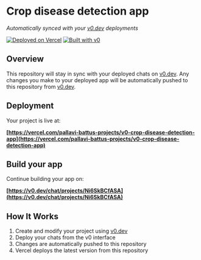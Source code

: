 # Crop disease detection app

*Automatically synced with your [v0.dev](https://v0.dev) deployments*

[![Deployed on Vercel](https://img.shields.io/badge/Deployed%20on-Vercel-black?style=for-the-badge&logo=vercel)](https://vercel.com/pallavi-battus-projects/v0-crop-disease-detection-app)
[![Built with v0](https://img.shields.io/badge/Built%20with-v0.dev-black?style=for-the-badge)](https://v0.dev/chat/projects/Ni6SkBCfASA)

## Overview

This repository will stay in sync with your deployed chats on [v0.dev](https://v0.dev).
Any changes you make to your deployed app will be automatically pushed to this repository from [v0.dev](https://v0.dev).

## Deployment

Your project is live at:

**[https://vercel.com/pallavi-battus-projects/v0-crop-disease-detection-app](https://vercel.com/pallavi-battus-projects/v0-crop-disease-detection-app)**

## Build your app

Continue building your app on:

**[https://v0.dev/chat/projects/Ni6SkBCfASA](https://v0.dev/chat/projects/Ni6SkBCfASA)**

## How It Works

1. Create and modify your project using [v0.dev](https://v0.dev)
2. Deploy your chats from the v0 interface
3. Changes are automatically pushed to this repository
4. Vercel deploys the latest version from this repository
